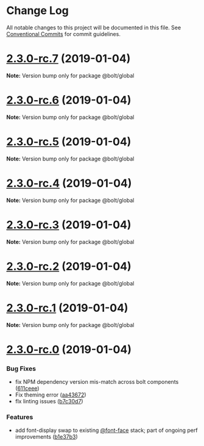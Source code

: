 # Change Log

All notable changes to this project will be documented in this file.
See [Conventional Commits](https://conventionalcommits.org) for commit guidelines.

# [2.3.0-rc.7](https://github.com/bolt-design-system/bolt/tree/master/packages/global/compare/v2.3.0-rc.6...v2.3.0-rc.7) (2019-01-04)

**Note:** Version bump only for package @bolt/global





# [2.3.0-rc.6](https://github.com/bolt-design-system/bolt/tree/master/packages/global/compare/v2.3.0-rc.5...v2.3.0-rc.6) (2019-01-04)

**Note:** Version bump only for package @bolt/global





# [2.3.0-rc.5](https://github.com/bolt-design-system/bolt/tree/master/packages/global/compare/v2.3.0-rc.4...v2.3.0-rc.5) (2019-01-04)

**Note:** Version bump only for package @bolt/global





# [2.3.0-rc.4](https://github.com/bolt-design-system/bolt/tree/master/packages/global/compare/v2.3.0-rc.3...v2.3.0-rc.4) (2019-01-04)

**Note:** Version bump only for package @bolt/global





# [2.3.0-rc.3](https://github.com/bolt-design-system/bolt/tree/master/packages/global/compare/v2.3.0-rc.2...v2.3.0-rc.3) (2019-01-04)

**Note:** Version bump only for package @bolt/global





# [2.3.0-rc.2](https://github.com/bolt-design-system/bolt/tree/master/packages/global/compare/v2.3.0-rc.1...v2.3.0-rc.2) (2019-01-04)

**Note:** Version bump only for package @bolt/global





# [2.3.0-rc.1](https://github.com/bolt-design-system/bolt/tree/master/packages/global/compare/vv2.3.0-rc.0...v2.3.0-rc.1) (2019-01-04)

**Note:** Version bump only for package @bolt/global





# [2.3.0-rc.0](https://github.com/bolt-design-system/bolt/tree/master/packages/global/compare/v2.2.1...v2.3.0-rc.0) (2019-01-04)


### Bug Fixes

* fix NPM dependency version mis-match across bolt components ([611ceee](https://github.com/bolt-design-system/bolt/tree/master/packages/global/commit/611ceee))
* Fix theming error ([aa43672](https://github.com/bolt-design-system/bolt/tree/master/packages/global/commit/aa43672))
* flx linting issues ([b7c30d7](https://github.com/bolt-design-system/bolt/tree/master/packages/global/commit/b7c30d7))


### Features

* add font-display swap to existing [@font-face](https://github.com/font-face) stack; part of ongoing perf improvements ([b1e37b3](https://github.com/bolt-design-system/bolt/tree/master/packages/global/commit/b1e37b3))
